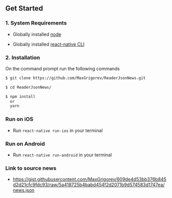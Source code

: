 ## Get Started

### 1. System Requirements

- Globally installed [node](https://nodejs.org/en/)

- Globally installed [react-native CLI](https://facebook.github.io/react-native/docs/getting-started.html)

### 2. Installation

On the command prompt run the following commands

```sh
$ git clone https://github.com/MaxGrigorev/ReaderJsonNews.git

$ cd ReaderJsonNews/

$ npm install
  or
  yarn
```

### Run on iOS

- Run `react-native run-ios` in your terminal

### Run on Android

- Run `react-native run-android` in your terminal

### Link to source news

- https://gist.githubusercontent.com/MaxGrigorev/609de4d53bb376b845d2d21cfc9fdc93/raw/5a418725b4babd454f2d2071b9d574583d1747ea/news.json
